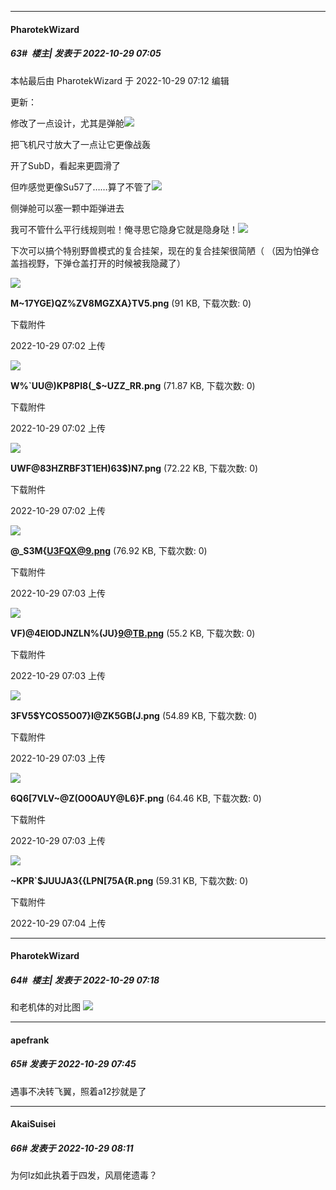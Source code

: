 

*****

####  PharotekWizard  
##### 63#         楼主| 发表于 2022-10-29 07:05

 本帖最后由 PharotekWizard 于 2022-10-29 07:12 编辑 

更新：

修改了一点设计，尤其是弹舱<img src="https://static.saraba1st.com/image/smiley/face2017/051.png" referrerpolicy="no-referrer">

把飞机尺寸放大了一点让它更像战轰

开了SubD，看起来更圆滑了

但咋感觉更像Su57了……算了不管了<img src="https://static.saraba1st.com/image/smiley/face2017/019.png" referrerpolicy="no-referrer">

侧弹舱可以塞一颗中距弹进去

我可不管什么平行线规则啦！俺寻思它隐身它就是隐身哒！<img src="https://static.saraba1st.com/image/smiley/face2017/065.png" referrerpolicy="no-referrer">

下次可以搞个特别野兽模式的复合挂架，现在的复合挂架很简陋（
（因为怕弹仓盖挡视野，下弹仓盖打开的时候被我隐藏了）

<img src="https://img.saraba1st.com/forum/202210/29/070222w9dy1wdx164dt72d.png" referrerpolicy="no-referrer">

<strong>M~17YGE)QZ%ZV8MGZXA}TV5.png</strong> (91 KB, 下载次数: 0)

下载附件

2022-10-29 07:02 上传

<img src="https://img.saraba1st.com/forum/202210/29/070242q16uphgh061ruqju.png" referrerpolicy="no-referrer">

<strong>W%`UU@)KP8PI8(_$~UZZ_RR.png</strong> (71.87 KB, 下载次数: 0)

下载附件

2022-10-29 07:02 上传

<img src="https://img.saraba1st.com/forum/202210/29/070247rvz1askk5mj5e8v1.png" referrerpolicy="no-referrer">

<strong>UWF@83HZRBF3T1EH)63$)N7.png</strong> (72.22 KB, 下载次数: 0)

下载附件

2022-10-29 07:02 上传

<img src="https://img.saraba1st.com/forum/202210/29/070307zi3idu1eehl2gjih.png" referrerpolicy="no-referrer">

<strong>@_$%Y4GR[W6$S3M{U3FQX@9.png</strong> (76.92 KB, 下载次数: 0)

下载附件

2022-10-29 07:03 上传

<img src="https://img.saraba1st.com/forum/202210/29/070313a7etys5e7bkpc0az.png" referrerpolicy="no-referrer">

<strong>VF)@4EIODJNZLN%(JU}9@TB.png</strong> (55.2 KB, 下载次数: 0)

下载附件

2022-10-29 07:03 上传

<img src="https://img.saraba1st.com/forum/202210/29/070329bdo66z09xe9p061z.png" referrerpolicy="no-referrer">

<strong>3FV5$YCOS5O07}I@ZK5GB(J.png</strong> (54.89 KB, 下载次数: 0)

下载附件

2022-10-29 07:03 上传

<img src="https://img.saraba1st.com/forum/202210/29/070338tvu98fcfuvc8cz8a.png" referrerpolicy="no-referrer">

<strong>6Q6[7VLV~@Z(O0OAUY@L6}F.png</strong> (64.46 KB, 下载次数: 0)

下载附件

2022-10-29 07:03 上传

<img src="https://img.saraba1st.com/forum/202210/29/070401qxq8s9fe9qquc1z8.png" referrerpolicy="no-referrer">

<strong>~KPR`$JUUJA3{{LPN[75A{R.png</strong> (59.31 KB, 下载次数: 0)

下载附件

2022-10-29 07:04 上传



*****

####  PharotekWizard  
##### 64#         楼主| 发表于 2022-10-29 07:18

和老机体的对比图
<img src="https://p.sda1.dev/8/0759beb6d4412dc7194d30b851cb51f8/CMP_20221029071739685.png" referrerpolicy="no-referrer">



*****

####  apefrank  
##### 65#       发表于 2022-10-29 07:45

遇事不决转飞翼，照着a12抄就是了



*****

####  AkaiSuisei  
##### 66#       发表于 2022-10-29 08:11

为何lz如此执着于四发，风扇佬遗毒？

